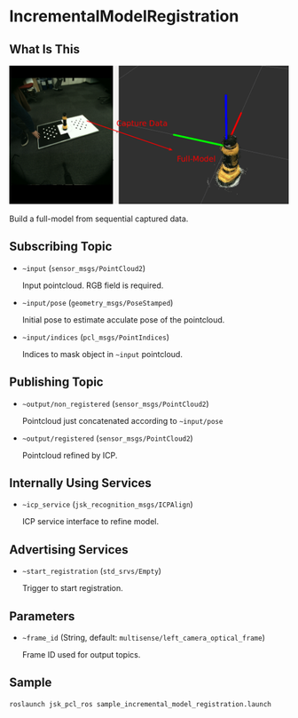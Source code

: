 # IncrementalModelRegistration
## What Is This
![](images/incremental_model_registration.png)

Build a full-model from sequential captured data.

## Subscribing Topic
* `~input` (`sensor_msgs/PointCloud2`)

  Input pointcloud. RGB field is required.
* `~input/pose` (`geometry_msgs/PoseStamped`)

  Initial pose to estimate acculate pose of the pointcloud.
* `~input/indices` (`pcl_msgs/PointIndices`)

  Indices to mask object in `~input` pointcloud.

## Publishing Topic
* `~output/non_registered` (`sensor_msgs/PointCloud2`)

  Pointcloud just concatenated according to `~input/pose`

* `~output/registered` (`sensor_msgs/PointCloud2`)

  Pointcloud refined by ICP.

## Internally Using Services
* `~icp_service` (`jsk_recognition_msgs/ICPAlign`)

  ICP service interface to refine model.

## Advertising Services
* `~start_registration` (`std_srvs/Empty`)

  Trigger to start registration.

## Parameters
* `~frame_id` (String, default: `multisense/left_camera_optical_frame`)

  Frame ID used for output topics.

## Sample

```bash
roslaunch jsk_pcl_ros sample_incremental_model_registration.launch
```
